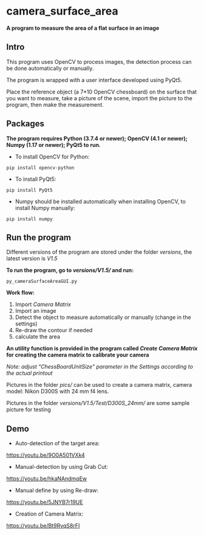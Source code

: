# camera_surface_area

**A program to measure the area of a flat surface in an image**

## Intro

This program uses OpenCV to process images, the detection process can be done automatically or manually.

The program is wrapped with a user interface developed using PyQt5.

Place the reference object (a 7*10 OpenCV chessboard) on the surface that you want to measure, take a picture of the scene, import the picture to the program, then make the measurement.

## Packages

**The program requires Python (3.7.4 or newer); OpenCV (4.1 or newer); Numpy (1.17 or newer); PyQt5 to run.**

- To install OpenCV for Python:
```
pip install opencv-python
```

- To install PyQt5:
```
pip install PyQt5
```

- Numpy should be installed automatically when installing OpenCV, to install Numpy manually:
```
pip install numpy
```

## Run the program

Different versions of the program are stored under the folder _versions_, the latest version is  _V1.5_

**To run the program, go to _versions/V1.5/_ and run:**
```
py_cameraSurfaceAreaGUI.py
```

**Work flow:**
1. Import _Camera Matrix_
2. Import an image
3. Detect the object to measure automatically or manually (change in the settings)
4. Re-draw the contour if needed
5. calculate the area

**An utility function is provided in the program called _Create Camera Matrix_ for creating the camera matrix to calibrate your camera**

_Note: adjust "ChessBoardUnitSize" parameter in the Settings according to the actual printout_

Pictures in the folder _pics/_ can be used to create a camera matrix, camera model: Nikon D300S with 24 mm f4 lens.

Pictures in the folder _versions/V1.5/Test/D300S_24mm/_ are some sample picture for testing

## Demo

-	Auto-detection of the target area:

https://youtu.be/9O0A501VXk4

-	Manual-detection by using Grab Cut:

https://youtu.be/hkaNAndmqEw

-	Manual define by using Re-draw:

https://youtu.be/5JNYB7r19UE

-	Creation of Camera Matrix:

https://youtu.be/Bt9RyqS8rFI
